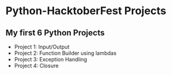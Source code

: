 # Python-HacktoberFest Projects

## My first 6 Python Projects
- Project 1: Input/Output
- Project 2: Function Builder using lambdas
- Project 3: Exception Handling
- Project 4: Closure

